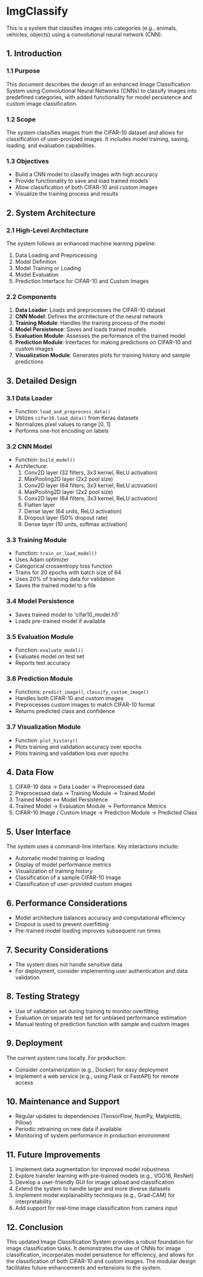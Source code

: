 # ImgClassify
This is a system that classifies images into categories (e.g., animals, vehicles, objects) using a convolutional neural network (CNN).

## 1. Introduction

### 1.1 Purpose
This document describes the design of an enhanced Image Classification System using Convolutional Neural Networks (CNNs) to classify images into predefined categories, with added functionality for model persistence and custom image classification.

### 1.2 Scope
The system classifies images from the CIFAR-10 dataset and allows for classification of user-provided images. It includes model training, saving, loading, and evaluation capabilities.

### 1.3 Objectives
- Build a CNN model to classify images with high accuracy
- Provide functionality to save and load trained models
- Allow classification of both CIFAR-10 and custom images
- Visualize the training process and results

## 2. System Architecture

### 2.1 High-Level Architecture
The system follows an enhanced machine learning pipeline:
1. Data Loading and Preprocessing
2. Model Definition
3. Model Training or Loading
4. Model Evaluation
5. Prediction Interface for CIFAR-10 and Custom Images

### 2.2 Components
1. **Data Loader**: Loads and preprocesses the CIFAR-10 dataset
2. **CNN Model**: Defines the architecture of the neural network
3. **Training Module**: Handles the training process of the model
4. **Model Persistence**: Saves and loads trained models
5. **Evaluation Module**: Assesses the performance of the trained model
6. **Prediction Module**: Interfaces for making predictions on CIFAR-10 and custom images
7. **Visualization Module**: Generates plots for training history and sample predictions

## 3. Detailed Design

### 3.1 Data Loader
- Function: `load_and_preprocess_data()`
- Utilizes `cifar10.load_data()` from Keras datasets
- Normalizes pixel values to range [0, 1]
- Performs one-hot encoding on labels

### 3.2 CNN Model
- Function: `build_model()`
- Architecture:
  1. Conv2D layer (32 filters, 3x3 kernel, ReLU activation)
  2. MaxPooling2D layer (2x2 pool size)
  3. Conv2D layer (64 filters, 3x3 kernel, ReLU activation)
  4. MaxPooling2D layer (2x2 pool size)
  5. Conv2D layer (64 filters, 3x3 kernel, ReLU activation)
  6. Flatten layer
  7. Dense layer (64 units, ReLU activation)
  8. Dropout layer (50% dropout rate)
  9. Dense layer (10 units, softmax activation)

### 3.3 Training Module
- Function: `train_or_load_model()`
- Uses Adam optimizer
- Categorical crossentropy loss function
- Trains for 20 epochs with batch size of 64
- Uses 20% of training data for validation
- Saves the trained model to a file

### 3.4 Model Persistence
- Saves trained model to 'cifar10_model.h5'
- Loads pre-trained model if available

### 3.5 Evaluation Module
- Function: `evaluate_model()`
- Evaluates model on test set
- Reports test accuracy

### 3.6 Prediction Module
- Functions: `predict_image()`, `classify_custom_image()`
- Handles both CIFAR-10 and custom images
- Preprocesses custom images to match CIFAR-10 format
- Returns predicted class and confidence

### 3.7 Visualization Module
- Function: `plot_history()`
- Plots training and validation accuracy over epochs
- Plots training and validation loss over epochs

## 4. Data Flow

1. CIFAR-10 data → Data Loader → Preprocessed data
2. Preprocessed data → Training Module → Trained Model
3. Trained Model ↔ Model Persistence
4. Trained Model → Evaluation Module → Performance Metrics
5. CIFAR-10 Image / Custom Image → Prediction Module → Predicted Class

## 5. User Interface

The system uses a command-line interface. Key interactions include:
- Automatic model training or loading
- Display of model performance metrics
- Visualization of training history
- Classification of a sample CIFAR-10 image
- Classification of user-provided custom images

## 6. Performance Considerations

- Model architecture balances accuracy and computational efficiency
- Dropout is used to prevent overfitting
- Pre-trained model loading improves subsequent run times

## 7. Security Considerations

- The system does not handle sensitive data
- For deployment, consider implementing user authentication and data validation

## 8. Testing Strategy

- Use of validation set during training to monitor overfitting
- Evaluation on separate test set for unbiased performance estimation
- Manual testing of prediction function with sample and custom images

## 9. Deployment

The current system runs locally. For production:
- Consider containerization (e.g., Docker) for easy deployment
- Implement a web service (e.g., using Flask or FastAPI) for remote access

## 10. Maintenance and Support

- Regular updates to dependencies (TensorFlow, NumPy, Matplotlib, Pillow)
- Periodic retraining on new data if available
- Monitoring of system performance in production environment

## 11. Future Improvements

1. Implement data augmentation for improved model robustness
2. Explore transfer learning with pre-trained models (e.g., VGG16, ResNet)
3. Develop a user-friendly GUI for image upload and classification
4. Extend the system to handle larger and more diverse datasets
5. Implement model explainability techniques (e.g., Grad-CAM) for interpretability
6. Add support for real-time image classification from camera input

## 12. Conclusion

This updated Image Classification System provides a robust foundation for image classification tasks. It demonstrates the use of CNNs for image classification, incorporates model persistence for efficiency, and allows for the classification of both CIFAR-10 and custom images. The modular design facilitates future enhancements and extensions to the system.
